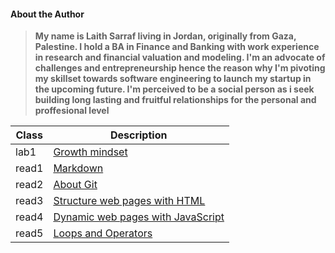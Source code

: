 #### About the Author
> **My name is Laith Sarraf living in Jordan, originally from Gaza, Palestine. I hold a BA in Finance and Banking with work experience in research and financial valuation and modeling. I'm an advocate of challenges and entrepreneurship hence the reason why I'm pivoting my skillset towards software engineering to launch my startup in the upcoming future. I'm perceived to be a social person as i seek building long lasting and fruitful relationships for the personal and proffesional level**


| Class  | Description |
| ----------- | ----------- |
| lab1 | [Growth mindset](https://laithsarraf.github.io/reading-notes/lab1) |
| read1 | [Markdown](read1.md) |
| read2 | [About Git](read2.md) |
| read3 |  [Structure web pages with HTML](read3.md) |
| read4 | [Dynamic web pages with JavaScript](read4.md)| 
| read5 | [Loops and Operators](read5.md)| 


